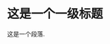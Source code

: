   
<!DOCTYPE html>
<html lang="zh-cn">
 <head> 
    <meta charset="utf-8"/>
   <title>我的第⼀个⽹⻚</title>
    </head>
  <body>
    <h1>这是⼀个⼀级标题</h1>
    <p>这是⼀个段落.</p>
    </body> 
  </html>
